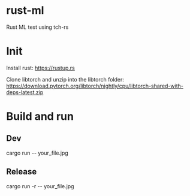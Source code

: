 # rust-ml
Rust ML test using tch-rs

# Init
Install rust: https://rustup.rs

Clone libtorch and unzip into the libtorch folder: https://download.pytorch.org/libtorch/nightly/cpu/libtorch-shared-with-deps-latest.zip

# Build and run
## Dev
cargo run -- your_file.jpg

## Release
cargo run -r -- your_file.jpg
